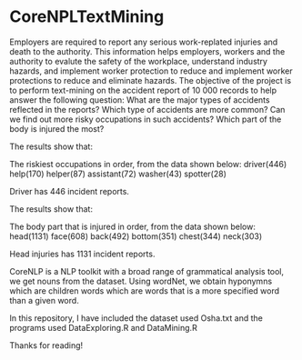 # CoreNPLTextMining
Employers are required to report any serious work-replated injuries and death to the authority. This information helps employers, workers and the authority to evalute the safety of the workplace, understand industry hazards, and implement worker protection to reduce and implement worker protections to reduce and eliminate hazards. The objective of the project is to perform text-mining on the accident report of 10 000 records to help answer the following question:
What are the major types of accidents reflected in the reports?
Which type of accidents are more common?
Can we find out more risky occupations in such accidents?
Which part of the body is injured the most?

The results show that:

The riskiest occupations in order, from the data shown below: 
driver(446)  help(170)  helper(87) assistant(72) washer(43) spotter(28)

Driver has 446 incident reports.
 
The results show that:

The body part that is injured in order, from the data shown below:
head(1131)   face(608)   back(492)  bottom(351)  chest(344)   neck(303)

Head injuries has 1131 incident reports.

CoreNLP is a NLP toolkit with a broad range of grammatical analysis tool, we get nouns from the dataset. Using wordNet, we obtain hyponymns which are children words which are words that is a more specified word than a given word.

In this repository, I have included the dataset used Osha.txt and the programs used DataExploring.R and DataMining.R

Thanks for reading!











